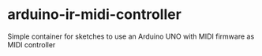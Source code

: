 arduino-ir-midi-controller
==========================

Simple container for sketches to use an Arduino UNO with MIDI firmware as MIDI controller
